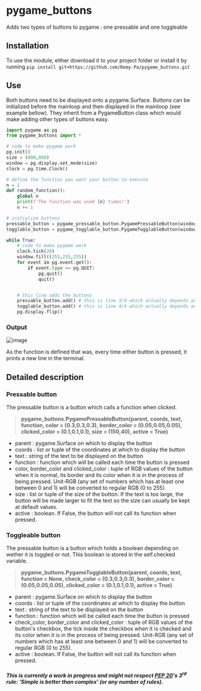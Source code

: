 # pygame_buttons
Adds two types of buttons to pygame : one pressable and one toggleable

## Installation

To use the module, either download it to your project folder or install it by running `pip install git+https://github.com/Remy-Pa/pygame_buttons.git`

## Use

Both buttons need to be displayed onto a pygame.Surface. Buttons can be initialized before the mainloop and then displayed in the mainloop (see example bellow). They inherit from a PygameButton class which would make adding other types of buttons easy.

```python
import pygame as pg
from pygame_buttons import *

# code to make pygame work
pg.init()
size = (800,800)
window = pg.display.set_mode(size)
clock = pg.time.Clock()

# define the function you want your button to execute
n = 1
def random_function():
    global n
    print(f'The function was used {n} times!')
    n += 1

# initialize buttons
pressable_button = pygame_pressable_button.PygamePressableButton(window, (100,100), 'This button is pressable', random_function) # this is line 1/4 which actually depends on the pygame_buttons module
togglable_button = pygame_togglable_button.PygameTogglableButton(window, (100,200), 'This button is toggleable', function = random_function) # this is line 2/4 which actually depends on the pygame_buttons module

while True:
    # code to make pygame work
    clock.tick(20)
    window.fill((255,255,255))
    for event in pg.event.get():
        if event.type == pg.QUIT:
            pg.quit()
            quit()


    # this line adds the buttons
    pressable_button.add() # this is line 3/4 which actually depends on the pygame_buttons module
    togglable_button.add() # this is line 4/4 which actually depends on the pygame_buttons module
    pg.display.flip()
```

### Output

![image](https://github.com/user-attachments/assets/f72d68fc-e571-45cf-afaa-6ef71844c25e)

As the function is defined that was, every time either button is pressed, it prints a new line in the terminal.

## Detailed description

### Pressable button
The pressable button is a button which calls a function when clicked.

> **pygame_buttons.PygamePressableButton(**parent, coords, text, function, color = (0.3,0.3,0.3), border_color = (0.05,0.05,0.05), clicked_color = (0.1,0.1,0.1), size = (150,40), active = True**)**

* parent : pygame.Surface on which to display the button
* coords : list or tuple of the coordinates at which to display the button
* text : string of the text to be displayed on the button
* function : function which will be called each time the button is pressed
* color, border_color and clicked_color : tuple of RGB values of the button when it is normal, its border and its color when it is in the process of being pressed. Unit-RGB (any set of numbers which has at least one between 0 and 1) will be converted to regular RGB (0 to 255).
* size : list or tuple of the size of the button. If the text is too large, the button will be made larger to fit the text so the size can usually be kept at default values.
* active : boolean. If False, the button will not call its function when pressed.

### Toggleable button
The pressable button is a button which holds a boolean depending on wether it is toggled or not. This boolean is stored in the self.checked variable.

> **pygame_buttons.PygameTogglableButton(**parent, coords, text, function = None, check_color = (0.3,0.3,0.3), border_color = (0.05,0.05,0.05), clicked_color = (0.1,0.1,0.1), active = True**)**

* parent : pygame.Surface on which to display the button
* coords : list or tuple of the coordinates at which to display the button
* text : string of the text to be displayed on the button
* function : function which will be called each time the button is pressed
* check_color, border_color and clicked_color : tuple of RGB values of the button's checkbox, the tick inside the checkbox when it is checked and its color when it is in the process of being pressed. Unit-RGB (any set of numbers which has at least one between 0 and 1) will be converted to regular RGB (0 to 255).
* active : boolean. If False, the button will not call its function when pressed.

##### This is currently a work in progress and might not respect [PEP 20](https://peps.python.org/pep-0020/)'s 3<sup>rd</sup> rule: '***Simple is better than complex***' (or any number of rules).
